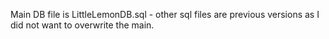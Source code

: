 Main DB file is LittleLemonDB.sql - other sql files are previous versions as I did not want to overwrite the main.
